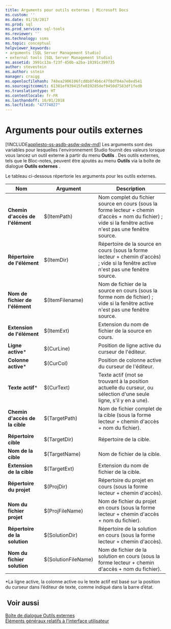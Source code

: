 ```yaml
---
title: Arguments pour outils externes | Microsoft Docs
ms.custom: ''
ms.date: 01/19/2017
ms.prod: sql
ms.prod_service: sql-tools
ms.reviewer: ''
ms.technology: ssms
ms.topic: conceptual
helpviewer_keywords:
- arguments [SQL Server Management Studio]
- external tools [SQL Server Management Studio]
ms.assetid: 3991c13a-f23f-450b-a2ba-19391c399735
author: stevestein
ms.author: sstein
manager: craigg
ms.openlocfilehash: 748ea2906106fcd8b8f4b6c47f8df04a7e8ed541
ms.sourcegitcommit: 61381ef939415fe019285def9450d7583df1fed0
ms.translationtype: HT
ms.contentlocale: fr-FR
ms.lasthandoff: 10/01/2018
ms.locfileid: "47774027"
---
```

# <a name="arguments-for-external-tools"></a>Arguments pour outils externes
[!INCLUDE[appliesto-ss-asdb-asdw-pdw-md](../includes/appliesto-ss-asdb-asdw-pdw-md.md)]
Les arguments sont des variables pour lesquelles l'environnement Studio fournit des valeurs lorsque vous lancez un outil externe à partir du menu **Outils** . Des outils externes, tels que le Bloc-notes, peuvent être ajoutés au menu **Outils** via la boîte de dialogue **Outils externes** .  
  
Le tableau ci-dessous répertorie les arguments pour les outils externes.  
  
|Nom   |Argument|Description|  
|--------|------------|---------------|  
|**Chemin d'accès de l'élément**|$(ItemPath)|Nom complet du fichier source en cours (sous la forme lecteur + chemin d'accès + nom du fichier) ; vide si la fenêtre active n'est pas une fenêtre source.|  
|**Répertoire de l'élément**|$(ItemDir)|Répertoire de la source en cours (sous la forme lecteur + chemin d'accès) ; vide si la fenêtre active n'est pas une fenêtre source.|  
|**Nom de fichier de l'élément**|$(ItemFilename)|Nom de fichier de la source en cours (sous la forme nom de fichier) ; vide si la fenêtre active n'est pas une fenêtre source.|  
|**Extension de l'élément**|$(ItemExt)|Extension du nom de fichier de la source en cours.|  
|**Ligne active***|$(CurLine)|Position de ligne active du curseur de l'éditeur.|  
|**Colonne active***|$(CurCol)|Position de colonne active du curseur de l'éditeur.|  
|**Texte actif***|$(CurText)|Texte actif (mot se trouvant à la position actuelle du curseur, ou sélection d'une seule ligne, s'il y en a une).|  
|**Chemin d'accès de la cible**|$(TargetPath)|Nom de fichier complet de la cible (sous la forme lecteur + chemin d'accès + nom du fichier).|  
|**Répertoire cible**|$(TargetDir)|Répertoire de la cible.|  
|**Nom de la cible**|$(TargetName)|Nom de fichier de la cible.|  
|**Extension de la cible**|$(TargetExt)|Extension du nom de fichier de la cible.|  
|**Répertoire du projet**|$(ProjDir)|Répertoire du projet en cours (sous la forme lecteur + chemin d'accès).|  
|**Nom du fichier projet**|$(ProjFileName)|Nom de fichier du projet en cours (sous la forme lecteur + chemin d'accès + nom du fichier).|  
|**Répertoire de la solution**|$(SolutionDir)|Répertoire de la solution en cours (sous la forme lecteur + chemin d'accès).|  
|**Nom du fichier solution**|$(SolutionFileName)|Nom de fichier de la solution en cours (sous la forme lecteur + chemin d'accès + nom du fichier).|  
  
*La ligne active, la colonne active ou le texte actif est basé sur la position du curseur dans l’éditeur de texte, comme indiqué dans la barre d’état.  
  
## <a name="see-also"></a> Voir aussi  
[Boîte de dialogue Outils externes](../ssms/external-tools-dialog-box.md)  
[Éléments généraux relatifs à l'interface utilisateur](../ssms/general-user-interface-elements.md)  
  
